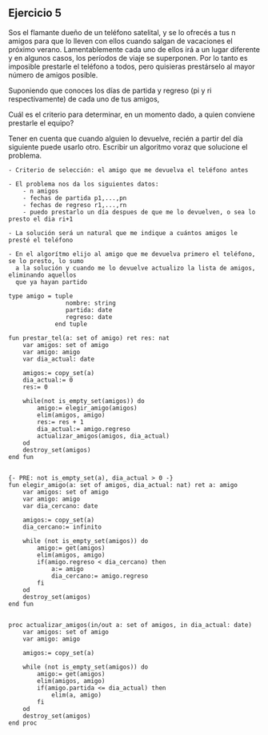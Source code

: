 ## Ejercicio 5
Sos el flamante dueño de un teléfono satelital, y se lo ofrecés a tus n amigos para que lo lleven con ellos cuando salgan de vacaciones el próximo verano. Lamentablemente cada uno de ellos irá a un lugar diferente y en algunos casos, los períodos de viaje se superponen. Por lo tanto es imposible prestarle el
teléfono a todos, pero quisieras prestárselo al mayor número de amigos posible.

Suponiendo que conoces los días de partida y regreso (pi y ri respectivamente) de cada uno de tus amigos,

Cuál es el criterio para determinar, en un momento dado, a quien conviene prestarle el equipo?

Tener en cuenta que cuando alguien lo devuelve, recién a partir del día siguiente puede usarlo otro. Escribir un algoritmo voraz que solucione el problema.

```
- Criterio de selección: el amigo que me devuelva el teléfono antes

- El problema nos da los siguientes datos:
    - n amigos
    - fechas de partida p1,...,pn
    - fechas de regreso r1,...,rn
    - puedo prestarlo un día despues de que me lo devuelven, o sea lo presto el dia ri+1

- La solución será un natural que me indique a cuántos amigos le presté el teléfono

- En el algorítmo elijo al amigo que me devuelva primero el teléfono, se lo presto, lo sumo
  a la solución y cuando me lo devuelve actualizo la lista de amigos, eliminando aquellos
  que ya hayan partido

type amigo = tuple
                nombre: string
                partida: date
                regreso: date
             end tuple

fun prestar_tel(a: set of amigo) ret res: nat
    var amigos: set of amigo
    var amigo: amigo
    var dia_actual: date

    amigos:= copy_set(a)
    dia_actual:= 0
    res:= 0
    
    while(not is_empty_set(amigos)) do
        amigo:= elegir_amigo(amigos)
        elim(amigos, amigo)
        res:= res + 1
        dia_actual:= amigo.regreso
        actualizar_amigos(amigos, dia_actual)
    od
    destroy_set(amigos)
end fun


{- PRE: not is_empty_set(a), dia_actual > 0 -}
fun elegir_amigo(a: set of amigos, dia_actual: nat) ret a: amigo
    var amigos: set of amigo
    var amigo: amigo
    var dia_cercano: date

    amigos:= copy_set(a)
    dia_cercano:= infinito
    
    while (not is_empty_set(amigos)) do
        amigo:= get(amigos)
        elim(amigos, amigo)
        if(amigo.regreso < dia_cercano) then
            a:= amigo
            dia_cercano:= amigo.regreso
        fi
    od
    destroy_set(amigos)
end fun


proc actualizar_amigos(in/out a: set of amigos, in dia_actual: date)
    var amigos: set of amigo
    var amigo: amigo

    amigos:= copy_set(a)

    while (not is_empty_set(amigos)) do
        amigo:= get(amigos)
        elim(amigos, amigo)
        if(amigo.partida <= dia_actual) then
            elim(a, amigo)
        fi
    od
    destroy_set(amigos)
end proc
```